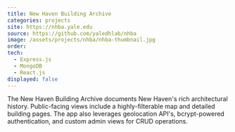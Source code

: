 ```yaml
---
title: New Haven Building Archive
categories: projects
site: https://nhba.yale.edu
source: https://github.com/yaledhlab/nhba
image: /assets/projects/nhba/nhba-thumbnail.jpg
order:
tech:
  - Express.js
  - MongoDB
  - React.js
displayed: false
---
```


The New Haven Building Archive documents New Haven's rich architectural history. Public-facing views include a highly-filterable map and detailed building pages. The app also leverages geolocation API's, bcrypt-powered authentication, and custom admin views for CRUD operations.
